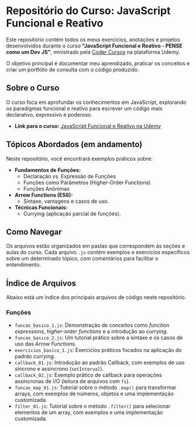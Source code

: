 # Repositório do Curso: JavaScript Funcional e Reativo

Este repositório contém todos os meus exercícios, anotações e projetos desenvolvidos durante o curso **"JavaScript Funcional e Reativo - PENSE como um Dev JS"**, ministrado pela [Coder Cursos](https://www.udemy.com/user/leonardo-moura-leitao/) na plataforma Udemy.

O objetivo principal é documentar meu aprendizado, praticar os conceitos e criar um portfólio de consulta com o código produzido.

## Sobre o Curso

O curso foca em aprofundar os conhecimentos em JavaScript, explorando os paradigmas funcional e reativo para escrever um código mais declarativo, expressivo e poderoso.

- **Link para o curso:** [JavaScript Funcional e Reativo na Udemy](https://www.udemy.com/course/javascript-funcional)

## Tópicos Abordados (em andamento)

Neste repositório, você encontrará exemplos práticos sobre:

- **Fundamentos de Funções:**
  - Declaração vs. Expressão de Funções
  - Funções como Parâmetros (Higher-Order Functions)
  - Funções Anônimas
- **Arrow Functions (ES6):**
  - Sintaxe, vantagens e casos de uso.
- **Técnicas Funcionais:**
  - Currying (aplicação parcial de funções).

## Como Navegar

Os arquivos estão organizados em pastas que correspondem às seções e aulas do curso. Cada arquivo `.js` contém exemplos e exercícios específicos sobre um determinado tópico, com comentários para facilitar o entendimento.

## Índice de Arquivos

Abaixo está um índice dos principais arquivos de código neste repositório.

### Funções
- `funcao_basico_1.js`: Demonstração de conceitos como *function expressions*, *higher-order functions* e a introdução ao *currying*.
- `funcao_basico_2.js`: Um tutorial prático sobre a sintaxe e os casos de uso das *Arrow Functions*.
- `exercicios_basico_1.js`: Exercícios práticos focados na aplicação do padrão *currying*.
- `callback_01.js`: Introdução ao padrão Callback, com exemplos de uso síncrono e assíncrono (`setInterval`).
- `callback_02.js`: Exemplo prático de callback para operações assíncronas de I/O (leitura de arquivos com `fs`).
- `funcao_map_01.js`: Tutorial sobre o método `.map()` para transformar arrays, com exemplos de números, objetos e uma implementação customizada.
- `filter_01.js`: Tutorial sobre o método `.filter()` para selecionar elementos de um array, com exemplos e uma implementação customizada.